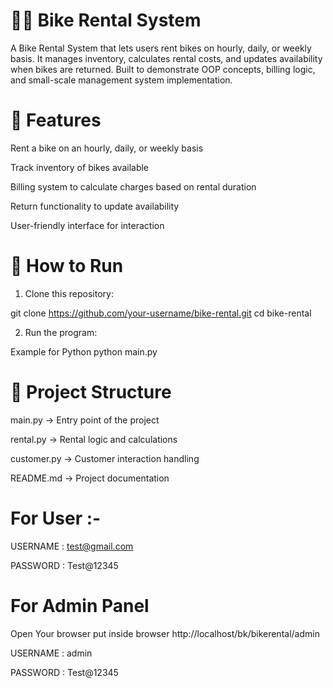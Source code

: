 # 🚴‍♂️ Bike Rental System
A Bike Rental System that lets users rent bikes on hourly, daily, or weekly basis. It manages inventory, calculates rental costs, and updates availability when bikes are returned. Built to demonstrate OOP concepts, billing logic, and small-scale management system implementation.

# 📌 Features

Rent a bike on an hourly, daily, or weekly basis

Track inventory of bikes available

Billing system to calculate charges based on rental duration

Return functionality to update availability

User-friendly interface for interaction

# 🚀 How to Run

1. Clone this repository:

git clone https://github.com/your-username/bike-rental.git
cd bike-rental

2. Run the program:

Example for Python
python main.py

# 📂 Project Structure

main.py → Entry point of the project

rental.py → Rental logic and calculations

customer.py → Customer interaction handling

README.md → Project documentation

# For User :-

USERNAME : test@gmail.com

PASSWORD : Test@12345


# For Admin Panel

Open Your browser put inside browser  http://localhost/bk/bikerental/admin 

USERNAME : admin

PASSWORD : Test@12345

